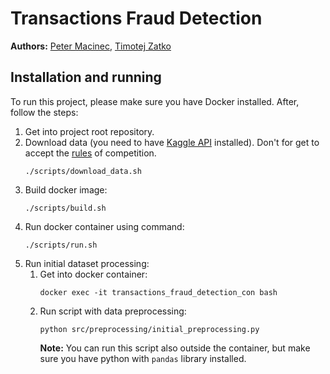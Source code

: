# Transactions Fraud Detection

**Authors:** [Peter Macinec](https://github.com/pmacinec), [Timotej Zatko](https://github.com/timzatko)

## Installation and running

To run this project, please make sure you have Docker installed. After, follow the steps:
1. Get into project root repository.
1. Download data (you need to have [Kaggle API](https://github.com/Kaggle/kaggle-api) installed). Don't for get to accept the [rules](https://www.kaggle.com/c/ieee-fraud-detection/rules) of competition.
    ```
    ./scripts/download_data.sh
    ```
1. Build docker image:
    ```
    ./scripts/build.sh
    ```
1. Run docker container using command: 
    ```
    ./scripts/run.sh
    ```
1. Run initial dataset processing:
    1. Get into docker container:
        ```
        docker exec -it transactions_fraud_detection_con bash    
        ```
   1. Run script with data preprocessing:
        ```
        python src/preprocessing/initial_preprocessing.py
        ``` 
        **Note:** You can run this script also outside the container, but make sure you have python with `pandas` library installed. 
